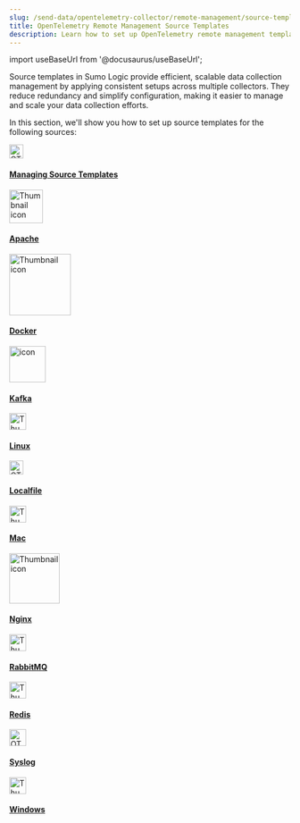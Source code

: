 ```yaml
---
slug: /send-data/opentelemetry-collector/remote-management/source-templates
title: OpenTelemetry Remote Management Source Templates
description: Learn how to set up OpenTelemetry remote management templates for sources such as Apache and Windows.
---
```


import useBaseUrl from '@docusaurus/useBaseUrl';

Source templates in Sumo Logic provide efficient, scalable data collection management by applying consistent setups across multiple collectors. They reduce redundancy and simplify configuration, making it easier to manage and scale your data collection efforts.

In this section, we'll show you how to set up source templates for the following sources:

<div className="box-wrapper" >
  <div className="box smallbox card">
    <div className="container">
      <a href="/docs/send-data/opentelemetry-collector/remote-management/source-templates/manage-source-templates"><img src={useBaseUrl('img/send-data/otel-color.svg')} alt="OTel thumbnail icon" width="25"/><h4>Managing Source Templates</h4></a>
    </div>
  </div>
  <div className="box smallbox card">
    <div className="container">
      <a href="/docs/send-data/opentelemetry-collector/remote-management/source-templates/apache"><img src={useBaseUrl('img/integrations/web-servers/apache.png')} alt="Thumbnail icon" width="60"/><h4>Apache</h4></a>
    </div>
  </div>
    <div className="box smallbox card">
    <div className="container">
      <a href="/docs/send-data/opentelemetry-collector/remote-management/source-templates/docker"><img src={useBaseUrl('img/integrations/containers-orchestration/docker.png')} alt="Thumbnail icon" width="110"/><h4>Docker</h4></a>
    </div>
  </div>
    <div className="box smallbox card">
    <div className="container">
      <a href="/docs/send-data/opentelemetry-collector/remote-management/source-templates/kafka"><img src={useBaseUrl('img/integrations/containers-orchestration/kafka.png')} alt="icon" width="65"/><h4>Kafka</h4></a>
    </div>
  </div>
    <div className="box smallbox card">
    <div className="container">
      <a href="/docs/send-data/opentelemetry-collector/remote-management/source-templates/linux"><img src={useBaseUrl('img/integrations/hosts-operating-systems/linux-transparent.png')} alt="Thumbnail icon" width="30"/><h4>Linux</h4></a>
    </div>
  </div>
    <div className="box smallbox card">
    <div className="container">
      <a href="/docs/send-data/opentelemetry-collector/remote-management/source-templates/localfile"><img src={useBaseUrl('img/send-data/otel-color.svg')} alt="OTel thumbnail icon" width="25"/><h4>Localfile</h4></a>
    </div>
  </div>
    <div className="box smallbox card">
    <div className="container">
      <a href="/docs/send-data/opentelemetry-collector/remote-management/source-templates/mac"><img src={useBaseUrl('img/integrations/hosts-operating-systems/mac-apple-icon.png')} alt="Thumbnail icon" width="30"/><h4>Mac</h4></a>
    </div>
  </div>
    <div className="box smallbox card">
    <div className="container">
      <a href="/docs/send-data/opentelemetry-collector/remote-management/source-templates/nginx"><img src={useBaseUrl('img/integrations/web-servers/nginx.png')} alt="Thumbnail icon" width="90"/><h4>Nginx</h4></a>
    </div>
  </div>
    <div className="box smallbox card">
    <div className="container">
      <a href="/docs/send-data/opentelemetry-collector/remote-management/source-templates/rabbitmq"><img src={useBaseUrl('/img/integrations/containers-orchestration/rabbitmq.png')} alt="Thumbnail icon" width="30"/><h4>RabbitMQ</h4></a>
    </div>
  </div>
    <div className="box smallbox card">
    <div className="container">
      <a href="/docs/send-data/opentelemetry-collector/remote-management/source-templates/redis"><img src={useBaseUrl('/img/integrations/databases/redis.png')} alt="Thumbnail icon" width="30"/><h4>Redis</h4></a>
    </div>
  </div>
    <div className="box smallbox card">
    <div className="container">
      <a href="/docs/send-data/opentelemetry-collector/remote-management/source-templates/syslog"><img src={useBaseUrl('img/icons/operations/server.png')} alt="OTel thumbnail icon" width="30"/><h4>Syslog</h4></a>
    </div>
  </div>
    <div className="box smallbox card">
    <div className="container">
      <a href="/docs/send-data/opentelemetry-collector/remote-management/source-templates/windows"><img src={useBaseUrl('img/integrations/microsoft-azure/windows.png')} alt="Thumbnail icon" width="30"/><h4>Windows</h4></a>
    </div>
  </div>
</div>
